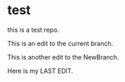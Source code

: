 # test

this is a test repo.

This is an edit to the current branch.

This is another edit to the NewBranch.

Here is my LAST EDIT.
